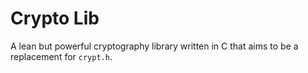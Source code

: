 # Crypto Lib

A lean but powerful cryptography library written in C that aims to be a replacement for `crypt.h`. 
